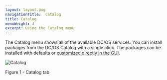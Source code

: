 ```yaml
---
layout: layout.pug
navigationTitle:  Catalog
title: Catalog
menuWeight: 4
excerpt: Using the Catalog menu
---
```


The Catalog menu shows all of the available DC/OS services. You can install packages from the DC/OS Catalog with a single click. The packages can be installed with defaults or [customized directly in the GUI](/mesosphere/dcos/1.12/deploying-services/config-universe-service/#gui
).

![Catalog](/mesosphere/dcos/1.12/img/GUI-Catalog-Main_View-1_12.png)

Figure 1 - Catalog tab
